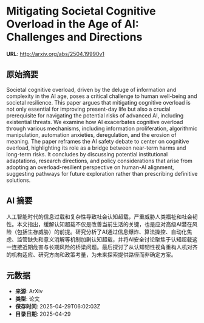 # Mitigating Societal Cognitive Overload in the Age of AI: Challenges and Directions

**URL**: http://arxiv.org/abs/2504.19990v1

## 原始摘要

Societal cognitive overload, driven by the deluge of information and
complexity in the AI age, poses a critical challenge to human well-being and
societal resilience. This paper argues that mitigating cognitive overload is
not only essential for improving present-day life but also a crucial
prerequisite for navigating the potential risks of advanced AI, including
existential threats. We examine how AI exacerbates cognitive overload through
various mechanisms, including information proliferation, algorithmic
manipulation, automation anxieties, deregulation, and the erosion of meaning.
The paper reframes the AI safety debate to center on cognitive overload,
highlighting its role as a bridge between near-term harms and long-term risks.
It concludes by discussing potential institutional adaptations, research
directions, and policy considerations that arise from adopting an
overload-resilient perspective on human-AI alignment, suggesting pathways for
future exploration rather than prescribing definitive solutions.


## AI 摘要

人工智能时代的信息过载和复杂性导致社会认知超载，严重威胁人类福祉和社会韧性。本文指出，缓解认知超载不仅是改善当前生活的关键，也是应对高级AI潜在风险（包括生存威胁）的前提。研究分析了AI通过信息爆炸、算法操控、自动化焦虑、监管缺失和意义消解等机制加剧认知超载，并将AI安全讨论聚焦于认知超载这一连接近期危害与长期风险的桥梁问题。最后探讨了从认知韧性视角重构人机对齐的机构适应、研究方向和政策考量，为未来探索提供路径而非确定方案。

## 元数据

- **来源**: ArXiv
- **类型**: 论文
- **保存时间**: 2025-04-29T06:02:03Z
- **目录日期**: 2025-04-29
